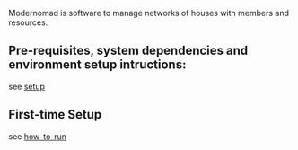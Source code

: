 Modernomad is software to manage networks of houses with members and resources. 

## Pre-requisites, system dependencies and environment setup intructions:
see [setup](/setup.md)

## First-time Setup
see [how-to-run](how-to-run.md)


